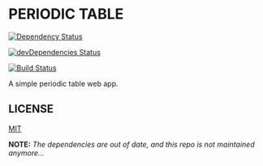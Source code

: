 # PERIODIC TABLE

[![Dependency Status](https://david-dm.org/nafis-fuad/periodictable.svg)](https://david-dm.org/nafis-fuad/periodictable)

[![devDependencies Status](https://david-dm.org/nafis-fuad/periodictable/dev-status.svg)](https://david-dm.org/nafis-fuad/periodictable?type=dev)

[![Build Status](https://travis-ci.org/nafis-fuad/periodictable.svg?branch=master)](https://travis-ci.org/nafis-fuad/periodictable)

A simple periodic table web app.

## LICENSE

[MIT](./LICENSE)

**NOTE:** _The dependencies are out of date, and this repo is not maintained anymore..._
